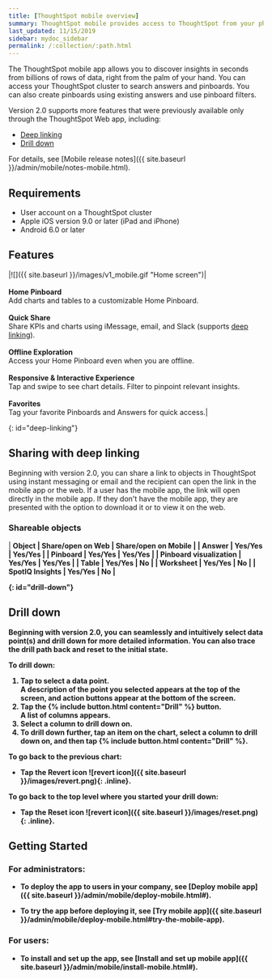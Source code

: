 ```yaml
---
title: [ThoughtSpot mobile overview]
summary: ThoughtSpot mobile provides access to ThoughtSpot from your phone.
last_updated: 11/15/2019
sidebar: mydoc_sidebar
permalink: /:collection/:path.html
---
```

The ThoughtSpot mobile app allows you to discover insights in seconds from billions of rows of data, right from the palm of your hand. You can access your ThoughtSpot cluster to search answers and pinboards. You can also create pinboards using existing answers and use pinboard filters.

Version 2.0 supports more features that were previously available only through the ThoughtSpot Web app, including:

- [Deep linking](#deep-linking)
- [Drill down](#drill-down)

For details, see [Mobile release notes]({{ site.baseurl }}/admin/mobile/notes-mobile.html).

## Requirements

- User account on a ThoughtSpot cluster
- Apple iOS version 9.0 or later (iPad and iPhone)
- Android 6.0 or later

## Features

|![]({{ site.baseurl }}/images/v1_mobile.gif "Home screen")|<br><br>**Home Pinboard**<br>Add charts and tables to a customizable Home Pinboard.<br><br>**Quick Share**<br>Share KPIs and charts using iMessage, email, and Slack (supports [deep linking](#deep-linking)).<br><br>**Offline Exploration**<br>Access your Home Pinboard even when you are offline.<br><br>**Responsive & Interactive Experience**<br>Tap and swipe to see chart details. Filter to pinpoint relevant insights.<br><br>**Favorites**<br>Tag your favorite Pinboards and Answers for quick access.|

{: id="deep-linking"}
## Sharing with deep linking

Beginning with version 2.0, you can share a link to objects in ThoughtSpot using instant messaging or email and the recipient can open the link in the mobile app or the web. If a user has the mobile app, the link will open directly in the mobile app. If they don't have the mobile app, they are presented with the option to download it or to view it on the web.

### Shareable objects

| <b>Object<b> | <b>Share/open on Web<b> | <b>Share/open on Mobile<b> |
| Answer | Yes/Yes | Yes/Yes |
| Pinboard | Yes/Yes | Yes/Yes |
| Pinboard visualization | Yes/Yes | Yes/Yes |
| Table | Yes/Yes | No |
| Worksheet | Yes/Yes | No |
| SpotIQ Insights | Yes/Yes | No |

{: id="drill-down"}
## Drill down

Beginning with version 2.0, you can seamlessly and intuitively select data point(s) and drill down for more detailed information. You can also trace the drill path back and reset to the initial state.

To drill down:
1. Tap to select a data point.  
A description of the point you selected appears at the top of the screen, and action buttons appear at the bottom of the screen.  
2. Tap the {% include button.html content="Drill" %} button.  
A list of columns appears.  
3. Select a column to drill down on.  
4. To drill down further, tap an item on the chart, select a column to drill down on, and then tap {% include button.html content="Drill" %}.  

To go back to the previous chart:
- Tap the Revert icon ![revert icon]({{ site.baseurl }}/images/revert.png){: .inline}.

To go back to the top level where you started your drill down:
- Tap the Reset icon ![revert icon]({{ site.baseurl }}/images/reset.png){: .inline}.

## Getting Started

### For administrators:
- To deploy the app to users in your company, see [Deploy mobile app]({{ site.baseurl }}/admin/mobile/deploy-mobile.html#).

- To try the app before deploying it, see [Try mobile app]({{ site.baseurl }}/admin/mobile/deploy-mobile.html#try-the-mobile-app).

### For users:
- To install and set up the app, see [Install and set up mobile app]({{ site.baseurl }}/admin/mobile/install-mobile.html#).
